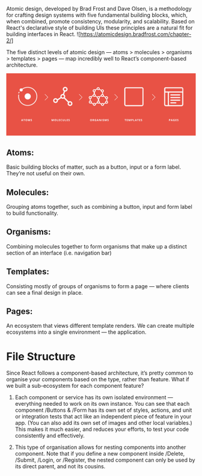 Atomic design, developed by Brad Frost and Dave Olsen, is a methodology for crafting design systems with five fundamental building blocks, which, when combined, promote consistency, modularity, and scalability. Based on React's declarative style of building UIs these principles are a natural fit for building interfaces in React. ![https://atomicdesign.bradfrost.com/chapter-2/]

The five distinct levels of atomic design — atoms > molecules > organisms > templates > pages — map incredibly well to React’s component-based architecture.

![Atomic Development](atomic-development.png)

## Atoms:

Basic building blocks of matter, such as a button, input or a form label. They’re not useful on their own.

## Molecules:

Grouping atoms together, such as combining a button, input and form label to build functionality.

## Organisms:

Combining molecules together to form organisms that make up a distinct section of an interface (i.e. navigation bar)

## Templates:

Consisting mostly of groups of organisms to form a page — where clients can see a final design in place.

## Pages:

An ecosystem that views different template renders. We can create multiple ecosystems into a single environment — the application.

# File Structure

Since React follows a component-based architecture, it’s pretty common to organise your components based on the type, rather than feature. What if we built a sub-ecosystem for each component feature?



1. Each component or service has its own isolated environment — everything needed to work on its own instance. You can see that each component /Buttons & /Form has its own set of styles, actions, and unit or integration tests that act like an independent piece of feature in your app. (You can also add its own set of images and other local variables.) This makes it much easier, and reduces your efforts, to test your code consistently and effectively.

1. This type of organisation allows for nesting components into another component. Note that if you define a new component inside /Delete, /Submit, /Login, or /Register, the nested component can only be used by its direct parent, and not its cousins.
